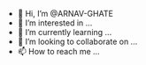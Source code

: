 - 👋 Hi, I’m @ARNAV-GHATE
- 👀 I’m interested in ...
- 🌱 I’m currently learning ...
- 💞️ I’m looking to collaborate on ...
- 📫 How to reach me ...

<!---
ARNAV-GHATE/ARNAV-GHATE is a ✨ special ✨ repository because its `README.md` (this file) appears on your GitHub profile.
You can click the Preview link to take a look at your changes.
--->
